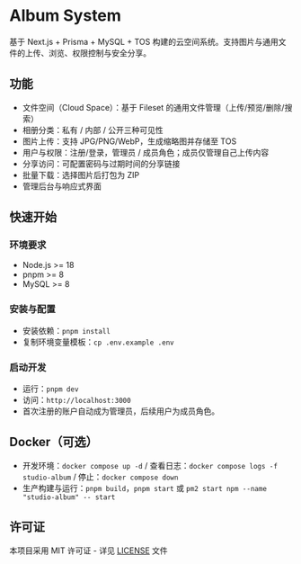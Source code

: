 # Album System

基于 Next.js + Prisma + MySQL + TOS 构建的云空间系统。支持图片与通用文件的上传、浏览、权限控制与安全分享。

## 功能

- 文件空间（Cloud Space）：基于 Fileset 的通用文件管理（上传/预览/删除/搜索）
- 相册分类：私有 / 内部 / 公开三种可见性
- 图片上传：支持 JPG/PNG/WebP，生成缩略图并存储至 TOS
- 用户与权限：注册/登录，管理员 / 成员角色；成员仅管理自己上传内容
- 分享访问：可配置密码与过期时间的分享链接
- 批量下载：选择图片后打包为 ZIP
- 管理后台与响应式界面

## 快速开始

### 环境要求

- Node.js >= 18
- pnpm >= 8
- MySQL >= 8

### 安装与配置

- 安装依赖：`pnpm install`
- 复制环境变量模板：`cp .env.example .env`

### 启动开发

- 运行：`pnpm dev`
- 访问：`http://localhost:3000`
- 首次注册的账户自动成为管理员，后续用户为成员角色。

## Docker（可选）

- 开发环境：`docker compose up -d` / 查看日志：`docker compose logs -f studio-album` / 停止：`docker compose down`
- 生产构建与运行：`pnpm build`，`pnpm start` 或 `pm2 start npm --name "studio-album" -- start`

## 许可证

本项目采用 MIT 许可证 - 详见 [LICENSE](LICENSE) 文件
